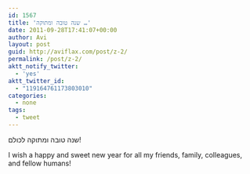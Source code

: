 ```yaml
---
id: 1567
title: 'שנה טובה ומתוקה …'
date: 2011-09-28T17:41:07+00:00
author: Avi
layout: post
guid: http://aviflax.com/post/z-2/
permalink: /post/z-2/
aktt_notify_twitter:
  - 'yes'
aktt_twitter_id:
  - "119164761173803010"
categories:
  - none
tags:
  - tweet
---
```

שנה טובה ומתוקה לכולם!
  
I wish a happy and sweet new year for all my friends, family, colleagues, and fellow humans!